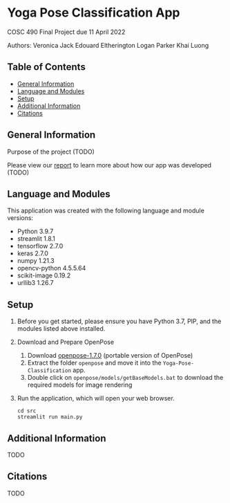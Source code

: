# Yoga Pose Classification App
COSC 490 Final Project due 11 April 2022

Authors:
    Veronica Jack
    Edouard Eltherington
    Logan Parker
    Khai Luong

## Table of Contents
* [General Information](#general-information)
* [Language and Modules](#language-and-modules)
* [Setup](#setup)
* [Additional Information](#additional-information)
* [Citations](#citations)

## General Information

Purpose of the project (TODO)

Please view our [report]() to learn more about how our app was developed (TODO)

## Language and Modules
This application was created with the following language and module versions:

- Python 3.9.7
- streamlit 1.8.1
- tensorflow 2.7.0
- keras 2.7.0
- numpy 1.21.3
- opencv-python 4.5.5.64
- scikit-image 0.19.2
- urllib3 1.26.7

## Setup
1. Before you get started, please ensure you have Python 3.7, PIP, and the modules listed above installed.

2. Download and Prepare OpenPose 
    1. Download [openpose-1.7.0](https://github.com/CMU-Perceptual-Computing-Lab/openpose/releases/tag/v1.7.0) (portable version of OpenPose)
    2. Extract the folder `openpose` and move it into the `Yoga-Pose-Classification` app.
    3. Double click on `openpose/models/getBaseModels.bat` to download the required models for image rendering

3. Run the application, which will open your web browser.

    ```
    cd src
    streamlit run main.py
    ```

## Additional Information
TODO

## Citations
TODO
